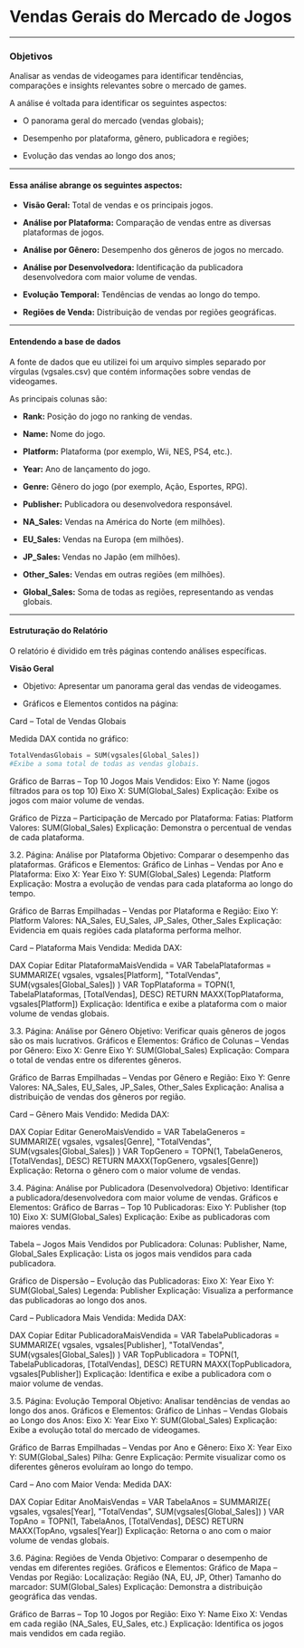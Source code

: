 <h1>Vendas Gerais do Mercado de Jogos</h1>

<hr>

<h3>Objetivos</h3>

Analisar as vendas de videogames para identificar tendências, comparações e insights relevantes sobre o mercado de games.

A análise é voltada para identificar os seguintes aspectos:

- O panorama geral do mercado (vendas globais);

- Desempenho por plataforma, gênero, publicadora e regiões;

- Evolução das vendas ao longo dos anos;

<hr>

<h4>Essa análise abrange os seguintes aspectos:</h4>

- <b>Visão Geral:</b> Total de vendas e os principais jogos.

- <b>Análise por Plataforma:</b> Comparação de vendas entre as diversas plataformas de jogos.

- <b>Análise por Gênero:</b> Desempenho dos gêneros de jogos no mercado.

- <b>Análise por Desenvolvedora:</b> Identificação da publicadora desenvolvedora com maior volume de vendas.

- <b>Evolução Temporal:</b> Tendências de vendas ao longo do tempo.

- <b>Regiões de Venda:</b> Distribuição de vendas por regiões geográficas.

<hr>

<h4>Entendendo a base de dados</h4>

A fonte de dados que eu utilizei foi um arquivo simples separado por vírgulas (vgsales.csv) que contém informações sobre vendas de videogames. 

As principais colunas são:

- <b>Rank:</b> Posição do jogo no ranking de vendas.

- <b>Name:</b> Nome do jogo.

- <b>Platform:</b> Plataforma (por exemplo, Wii, NES, PS4, etc.).

- <b>Year:</b> Ano de lançamento do jogo.

- <b>Genre:</b> Gênero do jogo (por exemplo, Ação, Esportes, RPG).

- <b>Publisher:</b> Publicadora ou desenvolvedora responsável.

- <b>NA_Sales:</b> Vendas na América do Norte (em milhões).

- <b>EU_Sales:</b> Vendas na Europa (em milhões).

- <b>JP_Sales:</b> Vendas no Japão (em milhões).

- <b>Other_Sales:</b> Vendas em outras regiões (em milhões).

- <b>Global_Sales:</b> Soma de todas as regiões, representando as vendas globais.

<hr>

<h4>Estruturação do Relatório</h4>

O relatório é dividido em três páginas contendo análises específicas.

<b>Visão Geral</b>

- Objetivo: Apresentar um panorama geral das vendas de videogames.

- Gráficos e Elementos contidos na página:

Card – Total de Vendas Globais

Medida DAX contida no gráfico:

```python
TotalVendasGlobais = SUM(vgsales[Global_Sales])
#Exibe a soma total de todas as vendas globais.
```
Gráfico de Barras – Top 10 Jogos Mais Vendidos:
Eixo Y: Name (jogos filtrados para os top 10)
Eixo X: SUM(Global_Sales)
Explicação: Exibe os jogos com maior volume de vendas.

Gráfico de Pizza – Participação de Mercado por Plataforma:
Fatias: Platform
Valores: SUM(Global_Sales)
Explicação: Demonstra o percentual de vendas de cada plataforma.

3.2. Página: Análise por Plataforma
Objetivo: Comparar o desempenho das plataformas.
Gráficos e Elementos:
Gráfico de Linhas – Vendas por Ano e Plataforma:
Eixo X: Year
Eixo Y: SUM(Global_Sales)
Legenda: Platform
Explicação: Mostra a evolução de vendas para cada plataforma ao longo do tempo.

Gráfico de Barras Empilhadas – Vendas por Plataforma e Região:
Eixo Y: Platform
Valores: NA_Sales, EU_Sales, JP_Sales, Other_Sales
Explicação: Evidencia em quais regiões cada plataforma performa melhor.

Card – Plataforma Mais Vendida:
Medida DAX:

DAX
Copiar
Editar
PlataformaMaisVendida = 
VAR TabelaPlataformas = 
    SUMMARIZE(
        vgsales, 
        vgsales[Platform],
        "TotalVendas", SUM(vgsales[Global_Sales])
    )
VAR TopPlataforma = 
    TOPN(1, TabelaPlataformas, [TotalVendas], DESC)
RETURN
    MAXX(TopPlataforma, vgsales[Platform])
Explicação: Identifica e exibe a plataforma com o maior volume de vendas globais.

3.3. Página: Análise por Gênero
Objetivo: Verificar quais gêneros de jogos são os mais lucrativos.
Gráficos e Elementos:
Gráfico de Colunas – Vendas por Gênero:
Eixo X: Genre
Eixo Y: SUM(Global_Sales)
Explicação: Compara o total de vendas entre os diferentes gêneros.

Gráfico de Barras Empilhadas – Vendas por Gênero e Região:
Eixo Y: Genre
Valores: NA_Sales, EU_Sales, JP_Sales, Other_Sales
Explicação: Analisa a distribuição de vendas dos gêneros por região.

Card – Gênero Mais Vendido:
Medida DAX:

DAX
Copiar
Editar
GeneroMaisVendido = 
VAR TabelaGeneros =
    SUMMARIZE(
        vgsales, 
        vgsales[Genre],
        "TotalVendas", SUM(vgsales[Global_Sales])
    )
VAR TopGenero =
    TOPN(1, TabelaGeneros, [TotalVendas], DESC)
RETURN
    MAXX(TopGenero, vgsales[Genre])
Explicação: Retorna o gênero com o maior volume de vendas.

3.4. Página: Análise por Publicadora (Desenvolvedora)
Objetivo: Identificar a publicadora/desenvolvedora com maior volume de vendas.
Gráficos e Elementos:
Gráfico de Barras – Top 10 Publicadoras:
Eixo Y: Publisher (top 10)
Eixo X: SUM(Global_Sales)
Explicação: Exibe as publicadoras com maiores vendas.

Tabela – Jogos Mais Vendidos por Publicadora:
Colunas: Publisher, Name, Global_Sales
Explicação: Lista os jogos mais vendidos para cada publicadora.

Gráfico de Dispersão – Evolução das Publicadoras:
Eixo X: Year
Eixo Y: SUM(Global_Sales)
Legenda: Publisher
Explicação: Visualiza a performance das publicadoras ao longo dos anos.

Card – Publicadora Mais Vendida:
Medida DAX:

DAX
Copiar
Editar
PublicadoraMaisVendida = 
VAR TabelaPublicadoras =
    SUMMARIZE(
        vgsales,
        vgsales[Publisher],
        "TotalVendas", SUM(vgsales[Global_Sales])
    )
VAR TopPublicadora =
    TOPN(1, TabelaPublicadoras, [TotalVendas], DESC)
RETURN
    MAXX(TopPublicadora, vgsales[Publisher])
Explicação: Identifica e exibe a publicadora com o maior volume de vendas.

3.5. Página: Evolução Temporal
Objetivo: Analisar tendências de vendas ao longo dos anos.
Gráficos e Elementos:
Gráfico de Linhas – Vendas Globais ao Longo dos Anos:
Eixo X: Year
Eixo Y: SUM(Global_Sales)
Explicação: Exibe a evolução total do mercado de videogames.

Gráfico de Barras Empilhadas – Vendas por Ano e Gênero:
Eixo X: Year
Eixo Y: SUM(Global_Sales)
Pilha: Genre
Explicação: Permite visualizar como os diferentes gêneros evoluíram ao longo do tempo.

Card – Ano com Maior Venda:
Medida DAX:

DAX
Copiar
Editar
AnoMaisVendas = 
VAR TabelaAnos = 
    SUMMARIZE(
        vgsales,
        vgsales[Year],
        "TotalVendas", SUM(vgsales[Global_Sales])
    )
VAR TopAno =
    TOPN(1, TabelaAnos, [TotalVendas], DESC)
RETURN
    MAXX(TopAno, vgsales[Year])
Explicação: Retorna o ano com o maior volume de vendas globais.

3.6. Página: Regiões de Venda
Objetivo: Comparar o desempenho de vendas em diferentes regiões.
Gráficos e Elementos:
Gráfico de Mapa – Vendas por Região:
Localização: Região (NA, EU, JP, Other)
Tamanho do marcador: SUM(Global_Sales)
Explicação: Demonstra a distribuição geográfica das vendas.

Gráfico de Barras – Top 10 Jogos por Região:
Eixo Y: Name
Eixo X: Vendas em cada região (NA_Sales, EU_Sales, etc.)
Explicação: Identifica os jogos mais vendidos em cada região.
